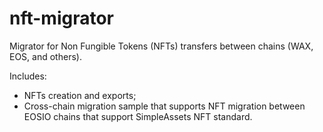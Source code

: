 # nft-migrator
Migrator for Non Fungible Tokens (NFTs) transfers between chains (WAX, EOS, and others).

Includes: 
 - NFTs creation and exports;
 - Cross-chain migration sample that supports NFT migration between EOSIO chains that support SimpleAssets NFT standard. 
